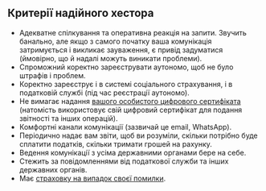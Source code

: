 ## Критерії надійного хестора

- Адекватне спілкування та оперативна реакція на запити. Звучить банально, але якщо з самого початку ваша комунікація
  затримується і викликає зауваження, є привід задуматися (ймовірно, що й надалі можуть виникати проблеми).
- Спроможний коректно зареєструвати аутономо, щоб не було штрафів і проблем.
- Коректно зареєструє і в системі соціального страхування, і в податковій службі (під час реєстрації аутономо).
- Не вимагає надання [вашого особистого цифрового сертифіката](#надання-цифрового-сертифіката-хестору) (натомість
  використовує свій цифровий сертифікат для подання звітності та інших операцій).
- Комфортні канали комунікації (зазвичай це email, WhatsApp).
- Періодично надає вам звіти, щоб ви розуміли, скільки потрібно буде сплатити податків, скільки тримати
  грошей на рахунку.
- Ведення комунікації з усіма державними органами бере на себе.
- Стежить за повідомленнями від податкової служби та інших державних органів.
- Має [страховку на випадок своєї помилки](#відповідальність-хестора).
